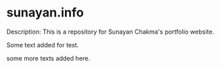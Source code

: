 # sunayan.info

Description:
This is a repository for Sunayan Chakma's portfolio website.

Some text added for test.

some more texts added here.
